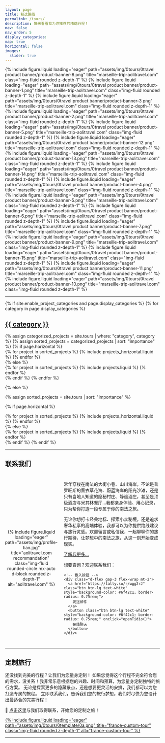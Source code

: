 ```yaml
---
layout: page
title: 精选路线
permalink: /tours/
description: 快来看看我为你推荐的精选行程！
nav: false
nav_order: 5
display_categories:
map: true
horizontal: false
images:
  slider: true
---
```

<swiper-container keyboard="true" navigation="true" pagination="true" pagination-clickable="true" pagination-dynamic-bullets="true" rewind="true">
  <swiper-slide>  {% include figure.liquid loading="eager" path="assets/img/0tours/0travel product banner/product-banner-8.png" title="marseille-trip-aolitravel.com" class="img-fluid rounded z-depth-1" %}</swiper-slide>
  <swiper-slide>  {% include figure.liquid loading="eager" path="assets/img/0tours/0travel product banner/product-banner-1.png" title="marseille-trip-aolitravel.com" class="img-fluid rounded z-depth-1" %}</swiper-slide>
  <swiper-slide>  {% include figure.liquid loading="eager" path="assets/img/0tours/0travel product banner/product-banner-3.png" title="marseille-trip-aolitravel.com" class="img-fluid rounded z-depth-1" %}</swiper-slide>
  <swiper-slide>  {% include figure.liquid loading="eager" path="assets/img/0tours/0travel product banner/product-banner-2.png" title="marseille-trip-aolitravel.com" class="img-fluid rounded z-depth-1" %}</swiper-slide>
  <swiper-slide>  {% include figure.liquid loading="eager" path="assets/img/0tours/0travel product banner/product-banner-5.png" title="marseille-trip-aolitravel.com" class="img-fluid rounded z-depth-1" %}</swiper-slide>
  <swiper-slide>  {% include figure.liquid loading="eager" path="assets/img/0tours/0travel product banner/product-banner-12.png" title="marseille-trip-aolitravel.com" class="img-fluid rounded z-depth-1" %}</swiper-slide>
  <swiper-slide>  {% include figure.liquid loading="eager" path="assets/img/0tours/0travel product banner/product-banner-13.png" title="marseille-trip-aolitravel.com" class="img-fluid rounded z-depth-1" %}</swiper-slide>
  <swiper-slide>  {% include figure.liquid loading="eager" path="assets/img/0tours/0travel product banner/product-banner-14.png" title="marseille-trip-aolitravel.com" class="img-fluid rounded z-depth-1" %}</swiper-slide>
  <swiper-slide>  {% include figure.liquid loading="eager" path="assets/img/0tours/0travel product banner/product-banner-4.png" title="marseille-trip-aolitravel.com" class="img-fluid rounded z-depth-1" %}</swiper-slide>
  <swiper-slide>  {% include figure.liquid loading="eager" path="assets/img/0tours/0travel product banner/product-banner-5.png" title="marseille-trip-aolitravel.com" class="img-fluid rounded z-depth-1" %}</swiper-slide>
  <swiper-slide>  {% include figure.liquid loading="eager" path="assets/img/0tours/0travel product banner/product-banner-6.png" title="marseille-trip-aolitravel.com" class="img-fluid rounded z-depth-1" %}</swiper-slide>
  <swiper-slide>  {% include figure.liquid loading="eager" path="assets/img/0tours/0travel product banner/product-banner-7.png" title="marseille-trip-aolitravel.com" class="img-fluid rounded z-depth-1" %}</swiper-slide>
  <swiper-slide>  {% include figure.liquid loading="eager" path="assets/img/0tours/0travel product banner/product-banner-9.png" title="marseille-trip-aolitravel.com" class="img-fluid rounded z-depth-1" %}</swiper-slide>
  <swiper-slide>  {% include figure.liquid loading="eager" path="assets/img/0tours/0travel product banner/product-banner-15.png" title="marseille-trip-aolitravel.com" class="img-fluid rounded z-depth-1" %}</swiper-slide>
  <swiper-slide>  {% include figure.liquid loading="eager" path="assets/img/0tours/0travel product banner/product-banner-11.png" title="marseille-trip-aolitravel.com" class="img-fluid rounded z-depth-1" %}</swiper-slide>
  <swiper-slide>  {% include figure.liquid loading="eager" path="assets/img/0tours/0travel product banner/product-banner-10.png" title="marseille-trip-aolitravel.com" class="img-fluid rounded z-depth-1" %}</swiper-slide>
</swiper-container>

---

<!-- pages/projects.md -->
<div class="projects">
{% if site.enable_project_categories and page.display_categories %}
  <!-- Display categorized projects -->
  {% for category in page.display_categories %}
  <a id="{{ category }}" href=".#{{ category }}">
    <h2 class="category">{{ category }}</h2>
  </a>
  {% assign categorized_projects = site.tours | where: "category", category %}
  {% assign sorted_projects = categorized_projects | sort: "importance" %}
  <!-- Generate cards for each project -->
  {% if page.horizontal %}
  <div class="container">
    <div class="row row-cols-1 row-cols-md-2">
    {% for project in sorted_projects %}
      {% include projects_horizontal.liquid %}
    {% endfor %}
    </div>
  </div>
  {% else %}
  <div class="row row-cols-1 row-cols-md-3">
    {% for project in sorted_projects %}
      {% include projects.liquid %}
    {% endfor %}
  </div>
  {% endif %}
  {% endfor %}

{% else %}

<!-- Display projects without categories -->

{% assign sorted_projects = site.tours | sort: "importance" %}

  <!-- Generate cards for each project -->

{% if page.horizontal %}

  <div class="container">
    <div class="row row-cols-1 row-cols-md-2">
    {% for project in sorted_projects %}
      {% include projects_horizontal.liquid %}
    {% endfor %}
    </div>
  </div>
  {% else %}
  <div class="row row-cols-1 row-cols-md-3">
    {% for project in sorted_projects %}
      {% include projects.liquid %}
    {% endfor %}
  </div>
  {% endif %}
{% endif %}
</div>

---

## 联系我们

<!-- 人物介绍板块 -->
<div style="display: flex; align-items: center; gap: 20px; margin: 2em 0;">

  <!-- 左侧头像（圆形） -->
  <div style="flex: 1; text-align: center;">
    {% include figure.liquid loading="eager" path="assets/img/profile-tian.jpg" title="aolitravel.com recommandation" class="img-fluid rounded-circle mx-auto d-block rounded z-depth-1" alt="aolitravel.com" %}
  </div>

  <!-- 右侧文字内容 + 按钮 -->
  <div style="flex: 2;">
    <p>常年穿梭在南法的大街小巷、山川海岸，不论是普罗旺斯的薰衣草花海、蔚蓝海岸的阳光沙滩，还是只有当地人知道的隐秘村庄、静谧酒庄，甚至是顶级酒店与米其林餐厅...我都亲身体验、用心记录，只为帮你打造一段专属于你的南法之旅。</p>
    <p>无论你想打卡经典地标、探索小众秘境，还是追求奢华私享的高端体验，我都可以为你提供路线建议与旅行灵感。欢迎留言或私信我，一起聊聊你的旅行期待，让梦想中的南法之旅，从这一刻开始变成现实。</p>
    <p><a href="https://aolitravel.com/">了解我更多...</a></p>
    <p>想要咨询？欢迎联系我们：</p>

    <!-- 嵌入按钮 -->
    <div class="d-flex gap-3 flex-wrap mt-2">
      <a href="https://tally.so/r/wgg2rJ" class="btn btn-lg text-white" style="background-color: #6f42c1; border-radius: 0.75rem;">
        发送邮件
      </a>
      <button class="btn btn-lg text-white" style="background-color: #6f42c1; border-radius: 0.75rem;" onclick="openTidio()">
        在线聊天
      </button>
    </div>
  </div>

</div>

<!-- 聊天脚本 -->
<script>
  function openTidio() {
    if (window.tidioChatApi) {
      window.tidioChatApi.open();
    } else {
      alert("聊天加载中，请稍后重试。");
    }
  }
</script>


---

## 定制旅行

还没找到完美的行程？让我们为您量身定制！
如果您觉得这个行程不完全符合您的需求，没关系！我非常乐意根据您的兴趣、时间和预算，为您量身定制独特的旅行方案。
无论是探索更多的隐藏景点，还是想要更灵活的安排，我们都可以为您打造专属的旅程。
立即联系我们，告诉我们您的旅行梦想，我们将尽快为您设计出最适合的完美行程！

💬 [点击这里](https://aolitravel.com/custom-travel/)与我们取得联系，开始您的定制之旅！

  <div>
    <a href="https://aolitravel.com/custom-travel/">
      {% include figure.liquid loading="eager" path="assets/img/0tours/0template/0a.png" title="france-custom-tour" class="img-fluid rounded z-depth-1" alt="france-custom-tour" %}
    </a>
  </div>

---

